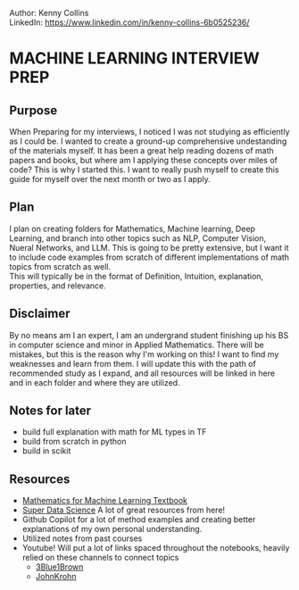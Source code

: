 Author: Kenny Collins  
LinkedIn: https://www.linkedin.com/in/kenny-collins-6b0525236/  

# MACHINE LEARNING INTERVIEW PREP
## Purpose

When Preparing for my interviews, I noticed I was not studying as efficiently as I could be. I wanted to create a ground-up comprehensive undestanding of the materials myself. It has been a great help reading dozens of math papers and books, but where am I applying these concepts over miles of code? This is why I started this. I want to really push myself to create this guide for myself over the next month or two as I apply.  

## Plan
I plan on creating folders for Mathematics, Machine learning, Deep Learning, and branch into other topics such as NLP, Computer Vision, Nueral Networks, and LLM.
This is going to be pretty extensive, but I want it to include code examples from scratch of different implementations of math topics from scratch as well.  
This will typically be in the format of Definition, Intuition, explanation, properties, and relevance.  

## Disclaimer
By no means am I an expert, I am an undergrand student finishing up his BS in computer science and minor in Applied Mathematics. There will be mistakes, but this is the reason why I'm working on this! I want to find my weaknesses and learn from them. I will update this with the path of recommended study as I expand, and all resources will be linked in here and in each folder and where they are utilized.  
## Notes for later
- build full explanation with math for ML types in TF
- build from scratch in python
- build in scikit
## Resources
- [Mathematics for Machine Learning Textbook](https://mml-book.github.io)
- [Super Data Science](https://www.superdatascience.com) A lot of great resources from here!  
- Github Copilot for a lot of method examples and creating better explanations of my own personal understanding.
- Utilized notes from past courses
- Youtube! Will put a lot of links spaced throughout the notebooks, heavily relied on these channels to connect topics
    - [3Blue1Brown](https://www.youtube.com/@3blue1brown/courses)
    - [JohnKrohn](https://www.youtube.com/@JonKrohnLearns/playlists)
